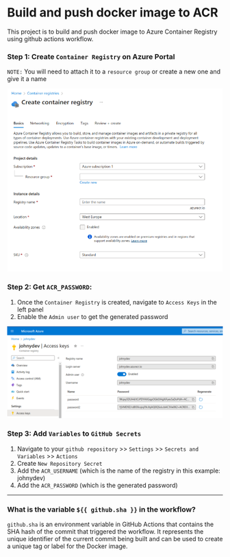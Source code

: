 # Build and push docker image to ACR

This project is to build and push docker image to Azure Container Registry using github actions workflow.

### Step 1: Create `Container Registry` on Azure Portal
`NOTE:` You will need to attach it to a `resource group` or create a new one and give it a name

<img src="imgs/acr.png" width="600px">

### Step 2: Get `ACR_PASSWORD`:

1. Once the `Container Registry` is created, navigate to `Access Keys` in the left panel
2. Enable the `Admin user` to get the generated password

<img src="imgs/access-keys.png" width="600px">

### Step 3: Add `Variables` to `GitHub Secrets`

1. Navigate to your `github repository` >> `Settings` >> `Secrets and Variables` >> `Actions`
2. Create `New Repository Secret`
3. Add the `ACR_USERNAME` (which is the name of the registry in this example: johnydev)
4. Add the `ACR_PASSWORD` (which is the generated password)

---

### What is the variable `${{ github.sha }}` in the workflow?

`github.sha` is an environment variable in GitHub Actions that contains the SHA hash of the commit that triggered the workflow. It represents the unique identifier of the current commit being built and can be used to create a unique tag or label for the Docker image.
